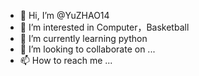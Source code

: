 - 👋 Hi, I’m @YuZHAO14
- 👀 I’m interested in Computer，Basketball
- 🌱 I’m currently learning python
- 💞️ I’m looking to collaborate on ...
- 📫 How to reach me ...

<!---
YuZHAO14/YuZHAO14 is a ✨ special ✨ repository because its `README.md` (this file) appears on your GitHub profile.
You can click the Preview link to take a look at your changes.
--->
